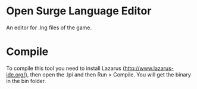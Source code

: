 # Open Surge Language Editor
An editor for .lng files of the game.

# Compile
To compile this tool you need to install Lazarus (http://www.lazarus-ide.org/), then open the .lpi and then Run > Compile. You will get the binary in the bin folder.
